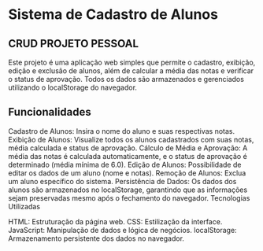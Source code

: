 # Sistema de Cadastro de Alunos
## CRUD PROJETO PESSOAL 

Este projeto é uma aplicação web simples que permite o cadastro, exibição, edição e exclusão de alunos, além de calcular a média das notas e verificar o status de aprovação. Todos os dados são armazenados e gerenciados utilizando o localStorage do navegador.

## Funcionalidades

Cadastro de Alunos: Insira o nome do aluno e suas respectivas notas.
Exibição de Alunos: Visualize todos os alunos cadastrados com suas notas, média calculada e status de aprovação.
Cálculo de Média e Aprovação: A média das notas é calculada automaticamente, e o status de aprovação é determinado (média mínima de 6.0).
Edição de Alunos: Possibilidade de editar os dados de um aluno (nome e notas).
Remoção de Alunos: Exclua um aluno específico do sistema.
Persistência de Dados: Os dados dos alunos são armazenados no localStorage, garantindo que as informações sejam preservadas mesmo após o fechamento do navegador.
Tecnologias Utilizadas

HTML: Estruturação da página web.
CSS: Estilização da interface.
JavaScript: Manipulação de dados e lógica de negócios.
localStorage: Armazenamento persistente dos dados no navegador.

